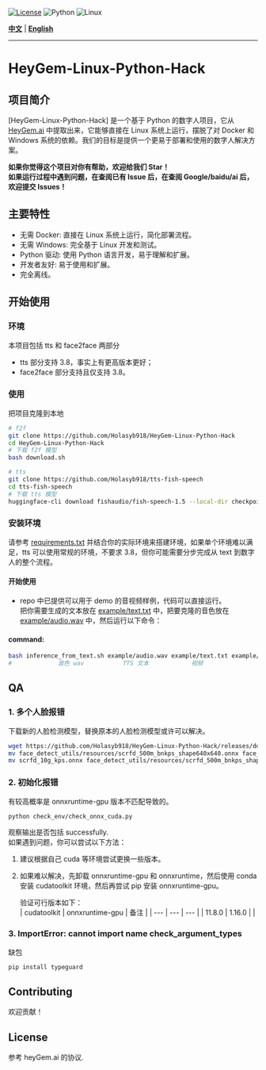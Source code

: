 
[![License](https://img.shields.io/badge/License-View%20License-blue.svg)](https://github.com/GuijiAI/HeyGem.ai/blob/main/LICENSE)
![Python](https://img.shields.io/badge/Python-3.8-blue.svg)
![Linux](https://img.shields.io/badge/OS-Linux-brightgreen.svg)

**[中文](#chinese-version)** | **[English](README_en.md)**

---

<a name="chinese-version"></a>

# HeyGem-Linux-Python-Hack

## 项目简介

[HeyGem-Linux-Python-Hack] 是一个基于 Python 的数字人项目，它从 [HeyGem.ai](https://github.com/GuijiAI/HeyGem.ai) 中提取出来，它能够直接在 Linux 系统上运行，摆脱了对 Docker 和 Windows 系统的依赖。我们的目标是提供一个更易于部署和使用的数字人解决方案。

**如果你觉得这个项目对你有帮助，欢迎给我们 Star！**  
**如果运行过程中遇到问题，在查阅已有 Issue 后，在查阅 Google/baidu/ai 后，欢迎提交 Issues！**

## 主要特性

* 无需 Docker: 直接在 Linux 系统上运行，简化部署流程。
* 无需 Windows: 完全基于 Linux 开发和测试。
* Python 驱动: 使用 Python 语言开发，易于理解和扩展。
* 开发者友好: 易于使用和扩展。
* 完全离线。  

## 开始使用

### 环境
本项目包括 tts 和 face2face 两部分
* tts 部分支持 3.8，事实上有更高版本更好；
* face2face 部分支持且仅支持 3.8。


### 使用
把项目克隆到本地
```bash
# f2f
git clone https://github.com/Holasyb918/HeyGem-Linux-Python-Hack
cd HeyGem-Linux-Python-Hack
# 下载 f2f 模型
bash download.sh

# tts
git clone https://github.com/Holasyb918/tts-fish-speech
cd tts-fish-speech
# 下载 tts 模型
huggingface-cli download fishaudio/fish-speech-1.5 --local-dir checkpoints/fish-speech-1.5/
```

### 安装环境
请参考 [requirements.txt](https://github.com/Holasyb918/tts-fish-speech/blob/main/requirements.txt) 并结合你的实际环境来搭建环境，如果单个环境难以满足，tts 可以使用常规的环境，不要求 3.8，但你可能需要分步完成从 text 到数字人的整个流程。

#### 开始使用  
* repo 中已提供可以用于 demo 的音视频样例，代码可以直接运行。  
把你需要生成的文本放在 [example/text.txt](example/text.txt) 中，把要克隆的音色放在 [example/audio.wav](example/audio.wav) 中，然后运行以下命令：
#### command:  
```bash
bash inference_from_text.sh example/audio.wav example/text.txt example/video.mp4
#             音色 wav           TTS 文本            视频
```  


## QA
### 1. 多个人脸报错  
下载新的人脸检测模型，替换原本的人脸检测模型或许可以解决。
```bash
wget https://github.com/Holasyb918/HeyGem-Linux-Python-Hack/releases/download/ckpts_and_onnx/scrfd_10g_kps.onnx
mv face_detect_utils/resources/scrfd_500m_bnkps_shape640x640.onnx face_detect_utils/resources/scrfd_500m_bnkps_shape640x640.onnx.bak
mv scrfd_10g_kps.onnx face_detect_utils/resources/scrfd_500m_bnkps_shape640x640.onnx
```
### 2. 初始化报错  

有较高概率是 onnxruntime-gpu 版本不匹配导致的。  
```bash
python check_env/check_onnx_cuda.py
```
观察输出是否包括 successfully.  
如果遇到问题，你可以尝试以下方法：
1. 建议根据自己 cuda 等环境尝试更换一些版本。  
2. 如果难以解决，先卸载 onnxruntime-gpu 和 onnxruntime，然后使用 conda 安装 cudatoolkit 环境，然后再尝试 pip 安装 onnxruntime-gpu。    

    验证可行版本如下：  
    | cudatoolkit | onnxruntime-gpu | 备注 |
    | --- | --- | --- |
    | 11.8.0 | 1.16.0 |  |

### 3. ImportError: cannot import name check_argument_types  
缺包
```bash
pip install typeguard
```

## Contributing  
欢迎贡献！

## License
参考 heyGem.ai 的协议.
